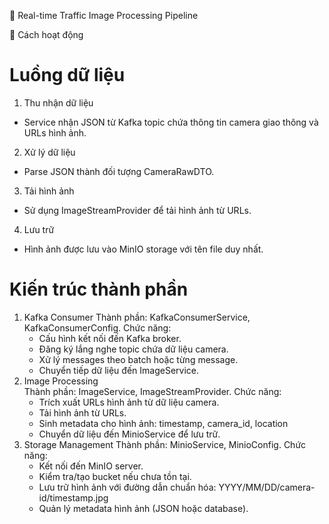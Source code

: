  🚦 Real-time Traffic Image Processing Pipeline 

🔄 Cách hoạt động
#        Luồng dữ liệu 
1. Thu nhận dữ liệu
- Service nhận JSON từ Kafka topic chứa thông tin camera giao thông và URLs hình ảnh.
2. Xử lý dữ liệu
- Parse JSON thành đối tượng CameraRawDTO.
3. Tải hình ảnh
- Sử dụng ImageStreamProvider để tải hình ảnh từ URLs.
4. Lưu trữ
- Hình ảnh được lưu vào MinIO storage với tên file duy nhất.

#        Kiến trúc thành phần
1. Kafka Consumer
   Thành phần: KafkaConsumerService, KafkaConsumerConfig.
   Chức năng:
      - Cấu hình kết nối đến Kafka broker.
      - Đăng ký lắng nghe topic chứa dữ liệu camera.
      - Xử lý messages theo batch hoặc từng message.
      - Chuyển tiếp dữ liệu đến ImageService.
2. Image Processing  
   Thành phần: ImageService, ImageStreamProvider.
   Chức năng:
      - Trích xuất URLs hình ảnh từ dữ liệu camera.
      - Tải hình ảnh từ URLs.
      - Sinh metadata cho hình ảnh: timestamp, camera_id, location
      - Chuyển dữ liệu đến MinioService để lưu trữ.
3. Storage Management
  Thành phần: MinioService, MinioConfig.
   Chức năng:
      - Kết nối đến MinIO server.
      - Kiểm tra/tạo bucket nếu chưa tồn tại.
      - Lưu trữ hình ảnh với đường dẫn chuẩn hóa: YYYY/MM/DD/camera-id/timestamp.jpg
      - Quản lý metadata hình ảnh (JSON hoặc database).